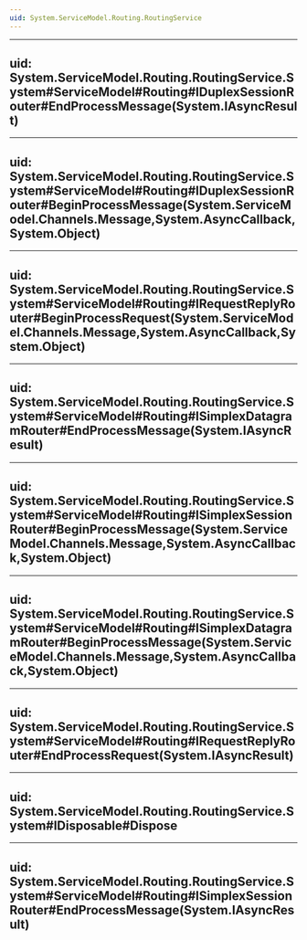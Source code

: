 ```yaml
---
uid: System.ServiceModel.Routing.RoutingService
---
```


---
uid: System.ServiceModel.Routing.RoutingService.System#ServiceModel#Routing#IDuplexSessionRouter#EndProcessMessage(System.IAsyncResult)
---

---
uid: System.ServiceModel.Routing.RoutingService.System#ServiceModel#Routing#IDuplexSessionRouter#BeginProcessMessage(System.ServiceModel.Channels.Message,System.AsyncCallback,System.Object)
---

---
uid: System.ServiceModel.Routing.RoutingService.System#ServiceModel#Routing#IRequestReplyRouter#BeginProcessRequest(System.ServiceModel.Channels.Message,System.AsyncCallback,System.Object)
---

---
uid: System.ServiceModel.Routing.RoutingService.System#ServiceModel#Routing#ISimplexDatagramRouter#EndProcessMessage(System.IAsyncResult)
---

---
uid: System.ServiceModel.Routing.RoutingService.System#ServiceModel#Routing#ISimplexSessionRouter#BeginProcessMessage(System.ServiceModel.Channels.Message,System.AsyncCallback,System.Object)
---

---
uid: System.ServiceModel.Routing.RoutingService.System#ServiceModel#Routing#ISimplexDatagramRouter#BeginProcessMessage(System.ServiceModel.Channels.Message,System.AsyncCallback,System.Object)
---

---
uid: System.ServiceModel.Routing.RoutingService.System#ServiceModel#Routing#IRequestReplyRouter#EndProcessRequest(System.IAsyncResult)
---

---
uid: System.ServiceModel.Routing.RoutingService.System#IDisposable#Dispose
---

---
uid: System.ServiceModel.Routing.RoutingService.System#ServiceModel#Routing#ISimplexSessionRouter#EndProcessMessage(System.IAsyncResult)
---

